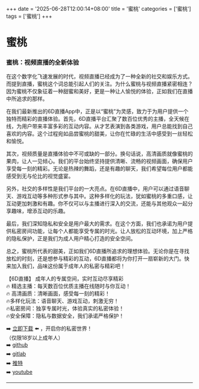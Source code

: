 +++
date = '2025-06-28T12:00:14+08:00'
title = '蜜桃'
categories = ['蜜桃']
tags = ['蜜桃']
+++

# 蜜桃

### 蜜桃：视频直播的全新体验

在这个数字化飞速发展的时代，视频直播已经成为了一种全新的社交和娱乐方式。而提到直播，蜜桃这个词总能引起人们的关注。为什么蜜桃与视频直播紧密相连？因为蜜桃不仅象征着一种甜蜜和美好，更是一种让人愉悦的体验，正如我们在直播中所追求的那样。

在我们最新推出的6D直播App中，正是以“蜜桃”为灵感，致力于为用户提供一个独特而精彩的直播体验。首先，6D直播平台汇聚了数百位优秀的主播，全天候在线，为用户带来丰富多彩的互动内容。从才艺表演到各类游戏，用户总能找到自己喜欢的内容。这个过程宛如品尝蜜桃的甜美，让你在忙碌的生活中感受到一丝轻松和愉悦。

其次，视频质量是直播体验中不可或缺的一部分。换句话说，高清画质就像蜜桃的果肉，让人一见倾心。我们的平台始终坚持提供清晰、流畅的视频画面，确保用户享受每一刻的精彩。无论是热辣的舞蹈，还是有趣的聊天，我们希望每位用户都能感受到无与伦比的视觉盛宴。

另外，社交的多样性是我们平台的一大亮点。在6D直播中，用户可以通过语音聊天、游戏互动等多种形式参与其中。这种多样化的玩法，犹如蜜桃的多重口感，让互动更加刺激和有趣。你不仅可以与主播进行深入的交流，还能与其他观众一起分享趣味，增添互动的乐趣。

最后，我们深知隐私和安全是用户最大的需求。在这个方面，我们也承诺为用户提供私密房间功能，让每个人都能享受专属的时光。让人放松的互动环境，加上严格的隐私保护，正是我们为成人用户精心打造的安全空间。

总之，蜜桃所代表的甜美，正如我们6D直播所追求的理想体验。无论你是在寻找放松的时刻，还是想参与精彩的互动，6D直播都将为你打开一扇崭新的大门。快来加入我们，品味这份属于成年人的私密与精彩吧！

【6D直播】
成年人的专属空间，实时互动尽享精彩  
🔥 精选主播：每天数百位优质主播在线随时与你互动！  
🔥 高清画质：清晰画面，感受每一刻的精彩！  
🔥多样化玩法：语音聊天、游戏互动，刺激无穷！  
🔥私密房间：独享专属时光，体验真实的私密体验！  
🔥安全保障：隐私与数据安全，我们承诺严格保护！  

➡️ [立即下载](https://down123.s3.ap-east-1.amazonaws.com/down/down.html?channelCode=blog) ⬅️ ，开启你的私密世界！  
（仅限18岁以上成年人）  
➡️ [github](https://aldult-live.github.io/)  
➡️ [gitlab](https://seo-09598d.gitlab.io/)  
➡️ [推特](https://x.com/wegame33)  
➡️ [youtube](https://www.youtube.com/@6Dlive)  

---
